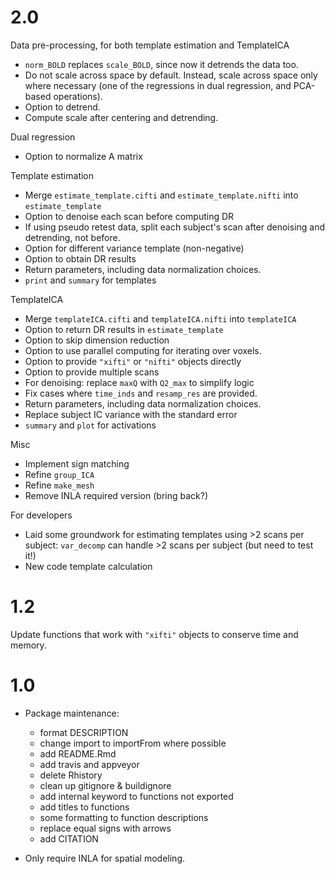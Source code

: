 # 2.0

Data pre-processing, for both template estimation and TemplateICA
* `norm_BOLD` replaces `scale_BOLD`, since now it detrends the data too.
* Do not scale across space by default. Instead, scale across space only where necessary (one of the regressions in dual regression, and PCA-based operations).
* Option to detrend.
* Compute scale after centering and detrending.

Dual regression
* Option to normalize A matrix

Template estimation
* Merge `estimate_template.cifti` and `estimate_template.nifti` into `estimate_template`
* Option to denoise each scan before computing DR
* If using pseudo retest data, split each subject's scan after denoising and detrending, not before.
* Option for different variance template (non-negative)
* Option to obtain DR results
* Return parameters, including data normalization choices.
* `print` and `summary` for templates

TemplateICA
* Merge `templateICA.cifti` and `templateICA.nifti` into `templateICA`
* Option to return DR results in `estimate_template`
* Option to skip dimension reduction
* Option to use parallel computing for iterating over voxels.
* Option to provide `"xifti"` or `"nifti"` objects directly
* Option to provide multiple scans
* For denoising: replace `maxQ` with `Q2_max` to simplify logic
* Fix cases where `time_inds` and `resamp_res` are provided.
* Return parameters, including data normalization choices.
* Replace subject IC variance with the standard error 
* `summary` and `plot` for activations

Misc
* Implement sign matching
* Refine `group_ICA`
* Refine `make_mesh`
* Remove INLA required version (bring back?)

For developers
* Laid some groundwork for estimating templates using >2 scans per subject: `var_decomp` can handle >2 scans per subject (but need to test it!)
* New code template calculation

# 1.2

Update functions that work with `"xifti"` objects to conserve time and memory.

# 1.0

* Package maintenance:
    * format DESCRIPTION
    * change import to importFrom where possible
    * add README.Rmd
    * add travis and appveyor
    * delete Rhistory
    * clean up gitignore & buildignore
    * add internal keyword to functions not exported
    * add titles to functions
    * some formatting to function descriptions
    * replace equal signs with arrows
    * add CITATION

* Only require INLA for spatial modeling.